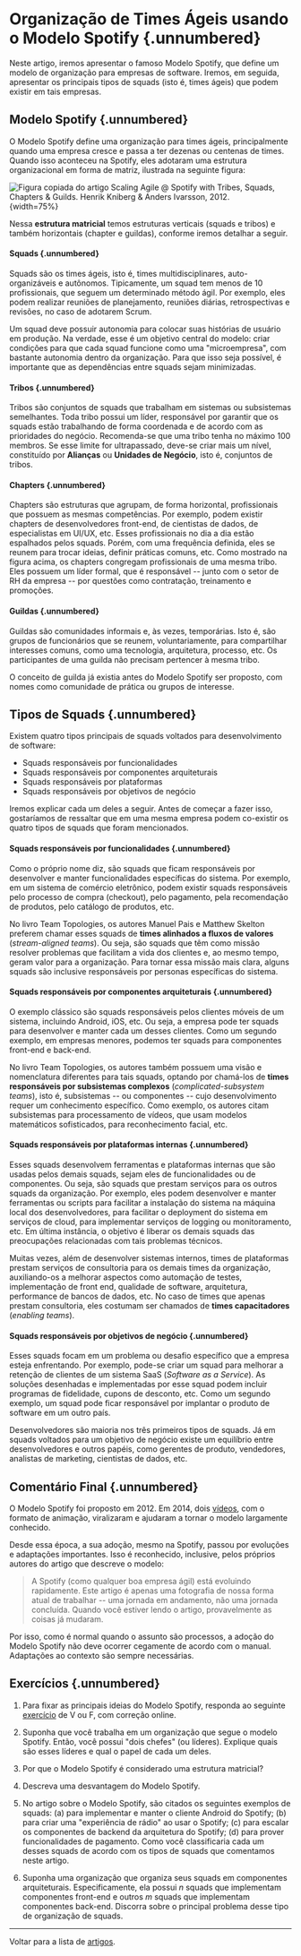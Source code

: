 # Organização de Times Ágeis usando o Modelo Spotify {.unnumbered}

Neste artigo, iremos apresentar o famoso Modelo Spotify, que define
um modelo de organização para empresas de software. Iremos, 
em seguida, apresentar os principais tipos de squads (isto é, 
times ágeis) que podem existir em tais empresas.

## Modelo Spotify {.unnumbered}

O Modelo Spotify define uma organização para times ágeis, principalmente 
quando uma empresa cresce e passa a ter dezenas ou centenas de times. Quando isso 
aconteceu na Spotify, eles adotaram uma estrutura organizacional em forma 
de matriz, ilustrada na seguinte figura:

![Figura copiada do artigo Scaling Agile @ Spotify
with Tribes, Squads, Chapters & Guilds.
Henrik Kniberg & Anders Ivarsson, 2012.](./figs/modelo-spotify.jpg){width=75%}

Nessa **estrutura matricial** temos estruturas verticais (squads e tribos)
e também horizontais (chapter e guildas), conforme iremos detalhar a seguir.

#### Squads {.unnumbered}

Squads são os times ágeis, isto é, times multidisciplinares, auto-organizáveis e 
autônomos. Tipicamente, um squad tem menos de 10 profissionais, que seguem um 
determinado método ágil. Por exemplo, eles podem realizar reuniões de 
planejamento, reuniões diárias, retrospectivas e revisões, no caso de 
adotarem Scrum. 

Um squad deve possuir autonomia para colocar suas histórias de usuário em 
produção. Na verdade, esse é um objetivo central do modelo: criar condições 
para que cada squad funcione como uma "microempresa", com bastante autonomia 
dentro da organização. Para que isso seja possível, é importante que as 
dependências entre squads sejam minimizadas.

#### Tribos  {.unnumbered}

Tribos são conjuntos de squads que trabalham em sistemas ou subsistemas 
semelhantes. Toda tribo possui um líder, responsável por garantir que os 
squads estão trabalhando de forma coordenada e de acordo com as prioridades 
do negócio. Recomenda-se que uma tribo tenha no  máximo 100 membros. Se esse 
limite for ultrapassado, deve-se criar mais um nível, constituído por 
**Alianças** ou **Unidades de Negócio**, isto é, conjuntos de tribos.

#### Chapters {.unnumbered}

Chapters são estruturas que agrupam, de forma horizontal, profissionais que 
possuem as mesmas competências. Por exemplo, podem existir chapters de desenvolvedores 
front-end, de cientistas de dados, de especialistas em UI/UX, etc. Esses profissionais 
no dia a dia estão espalhados pelos squads. Porém, com uma frequência definida, 
eles se reunem para trocar ideias, definir práticas comuns, etc. Como mostrado 
na figura acima, os chapters congregam profissionais de uma mesma tribo. 
Eles possuem um líder formal, que é responsável -- junto com o setor de RH da 
empresa -- por questões como contratação, treinamento e promoções.

#### Guildas  {.unnumbered}

Guildas são comunidades informais e, às vezes, temporárias. Isto é,
são grupos de funcionários que se reunem, voluntariamente, para compartilhar 
interesses comuns, como uma tecnologia, arquitetura, processo, etc. Os 
participantes de uma guilda não precisam pertencer à mesma tribo. 

O conceito de guilda já existia antes do Modelo Spotify ser proposto, com 
nomes como comunidade de prática ou grupos de interesse.


## Tipos de Squads {.unnumbered}

Existem quatro tipos principais de squads voltados para desenvolvimento 
de software: 

* Squads responsáveis por funcionalidades
* Squads responsáveis por componentes arquiteturais
* Squads responsáveis por plataformas
* Squads responsáveis por objetivos de negócio

Iremos explicar cada um deles a seguir. Antes de começar a fazer isso, 
gostaríamos de ressaltar que em uma mesma empresa podem co-existir os quatro 
tipos de squads que foram mencionados.

#### Squads responsáveis por funcionalidades  {.unnumbered}

Como o próprio nome diz, são squads que ficam responsáveis por desenvolver e 
manter funcionalidades específicas do sistema. Por exemplo, em um sistema 
de comércio eletrônico, podem existir squads responsáveis pelo processo de 
compra (checkout), pelo pagamento, pela recomendação de produtos, pelo 
catálogo de produtos, etc. 

No livro Team Topologies, os autores Manuel Pais e Matthew Skelton preferem 
chamar esses squads de **times alinhados a fluxos de valores** 
(*stream-aligned teams*). Ou seja, são squads que têm como missão resolver 
problemas que facilitam a vida dos clientes e, ao mesmo tempo, geram valor 
para a organização. Para tornar essa missão mais clara, alguns squads são 
inclusive responsáveis por personas específicas do sistema. 

<!--
Uma outra característica importante desses squads é que eles têm 
responsabilidade ponta-a-ponta sobre o código que desenvolvem, isto é, desde 
o projeto até a operação. Essa característica costuma ser resumida
na frase "se você implementar, você deve também operar" (em inglês,
*you build it, you run it*), de autoria de Werner Vogels, CTO da Amazon. 
--->

#### Squads responsáveis por componentes arquiteturais  {.unnumbered}

O exemplo clássico são squads responsáveis pelos clientes móveis de um sistema, 
incluindo Android, iOS, etc. Ou seja, a empresa pode ter squads para 
desenvolver e manter cada um desses clientes. Como um segundo exemplo,
em empresas menores, podemos ter squads para componentes front-end e back-end. 

No livro Team Topologies, os autores também possuem uma visão e nomenclatura 
diferentes para tais squads, optando por chamá-los de **times responsáveis 
por subsistemas complexos** (*complicated-subsystem teams*), isto é, 
subsistemas -- ou componentes -- cujo desenvolvimento requer um 
conhecimento específico. Como exemplo, os autores citam subsistemas para 
processamento de vídeos, que usam modelos matemáticos sofisticados, 
para reconhecimento facial, etc.


#### Squads responsáveis por plataformas internas {.unnumbered}

Esses squads desenvolvem ferramentas e plataformas internas que são usadas 
pelos demais squads, sejam eles de funcionalidades ou de componentes. Ou seja,
são squads que prestam serviços para os outros squads da organização. 
Por exemplo, eles podem desenvolver e manter ferramentas ou scripts para 
facilitar a instalação do sistema na máquina local dos desenvolvedores, 
para facilitar o deployment do sistema em serviços de cloud, para 
implementar serviços de logging ou monitoramento, etc. Em última
instância, o objetivo é liberar os demais squads das preocupações 
relacionadas com tais problemas técnicos. 

Muitas vezes, além de desenvolver sistemas internos, times de plataformas 
prestam serviços de consultoria para os demais times da organização, 
auxiliando-os a melhorar aspectos como automação de testes, implementação 
de front end, qualidade de software, arquitetura, performance de bancos de 
dados, etc. No caso de times que apenas prestam consultoria, eles costumam 
ser chamados de **times capacitadores** (*enabling teams*).

#### Squads responsáveis por objetivos de negócio   {.unnumbered}

Esses squads focam em um problema ou desafio específico que a empresa esteja 
enfrentando. Por exemplo, pode-se criar um squad para melhorar a retenção de 
clientes de um sistema SaaS (*Software as a Service*). As soluções desenhadas e implementadas por esse squad podem incluir programas de fidelidade, cupons de 
desconto, etc. Como um segundo exemplo, um squad pode ficar responsável por 
implantar o produto de software em um outro país.

Desenvolvedores são maioria nos três primeiros tipos de squads. Já em squads 
voltados para um objetivo de negócio existe um equilíbrio entre desenvolvedores 
e outros papéis, como gerentes de produto, vendedores, analistas de marketing, 
cientistas de dados, etc.

## Comentário Final {.unnumbered}

O Modelo Spotify foi proposto em 2012. Em 2014, 
dois [vídeos](https://blog.crisp.se/2014/03/27/henrikkniberg/spotify-engineering-culture-part-1),
com o formato de animação, viralizaram e ajudaram a tornar o modelo 
largamente conhecido.

Desde essa época, a sua adoção, mesmo na Spotify, passou por evoluções e 
adaptações importantes. Isso é reconhecido, inclusive, pelos próprios 
autores do artigo que descreve o modelo:

> A Spotify (como qualquer boa empresa ágil) está evoluindo rapidamente. Este artigo
é apenas uma fotografia de nossa forma atual de trabalhar -- uma jornada em andamento, 
não uma jornada concluída. Quando você estiver lendo o artigo, provavelmente
as coisas já mudaram.

Por isso, como é normal quando o assunto são processos, a adoção do 
Modelo Spotify não deve ocorrer cegamente de acordo com o manual. 
Adaptações ao contexto são sempre necessárias. 

<!--
Por isso, gostamos de dizer que o principal benefício do Modelo Spotify 
consiste em adicionar algumas ferramentas conceituais na sua 
"caixa de ferramentas" sobre processos e organização de times de desenvolvimento
de software. Nem todas as ferramentas dessa caixa podem ser úteis no contexto atual 
da sua empresa. Porém, é importante conhecer todas elas, pois amanhã seu contexto 
pode mudar e uma ferramenta que antes parecia inútil pode agora 
desempenhar um papel importante.
-->

## Exercícios {.unnumbered}

1. Para fixar as principais ideias do Modelo Spotify, responda ao seguinte [exercício](../exercicios/exvf.html#/cap/Spotify) de V ou F, com correção online.

2. Suponha que você trabalha em um organização que segue o modelo Spotify. Então, você possui "dois chefes" (ou líderes). Explique quais são esses líderes e qual o papel de cada um deles.

3. Por que o Modelo Spotify é considerado uma estrutura matricial?

4. Descreva uma desvantagem do Modelo Spotify.

5. No artigo sobre o Modelo Spotify, são citados os seguintes exemplos de 
squads: (a) para implementar e manter o cliente Android do Spotify; (b) para 
criar uma "experiência de rádio" ao usar o Spotify; (c) para escalar os componentes
de backend da arquitetura do Spotify; (d) para prover funcionalidades de pagamento. 
Como você classificaria cada um desses squads de acordo com os tipos de squads que comentamos neste artigo.

6. Suponha uma organização que organiza seus squads em componentes arquiteturais. Especificamente, ela possui *n* squads que implementam componentes front-end e 
outros *m* squads que implementam componentes back-end. Discorra sobre o principal 
problema desse tipo de organização de squads.

* * * 

Voltar para a lista de [artigos](./artigos.html).
